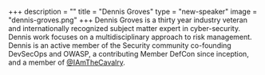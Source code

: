 +++
description = ""
title = "Dennis Groves"
type = "new-speaker"
image = "dennis-groves.png"
+++
Dennis Groves is a thirty year industry veteran and internationally recognized subject matter expert in cyber-security. Dennis work focuses on a multidisciplinary approach to risk management.  Dennis is an active member of the Security community co-founding DevSecOps and OWASP, a contributing Member DefCon since inception, and a member of [@IAmTheCavalry](https://twitter.com/IAmTheCavalry).